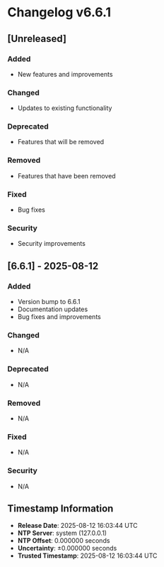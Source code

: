# Changelog v6.6.1

## [Unreleased]
### Added
- New features and improvements

### Changed
- Updates to existing functionality

### Deprecated
- Features that will be removed

### Removed
- Features that have been removed

### Fixed
- Bug fixes

### Security
- Security improvements

## [6.6.1] - 2025-08-12
### Added
- Version bump to 6.6.1
- Documentation updates
- Bug fixes and improvements

### Changed
- N/A

### Deprecated
- N/A

### Removed
- N/A

### Fixed
- N/A

### Security
- N/A

## Timestamp Information
- **Release Date**: 2025-08-12 16:03:44 UTC
- **NTP Server**: system (127.0.0.1)
- **NTP Offset**: 0.000000 seconds
- **Uncertainty**: ±0.000000 seconds
- **Trusted Timestamp**: 2025-08-12 16:03:44 UTC
